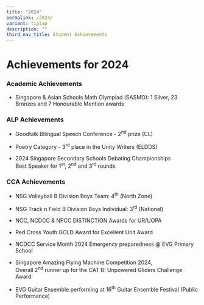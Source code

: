 ```yaml
---
title: "2024"
permalink: /2024/
variant: tiptap
description: ""
third_nav_title: Student Achievements
---
```

<h1><strong>Achievements for 2024</strong></h1>
<h3>Academic Achievements</h3>
<ul data-tight="true" class="tight">
<li>
<p>Singapore &amp; Asian Schools Math Olympiad (SASMO): 1 Silver, 23 Bronzes
and 7 Honourable Mention awards</p>
</li>
</ul>
<p></p>
<h3>ALP Achievements</h3>
<ul data-tight="true" class="tight">
<li>
<p>Goodtalk Bilingual Speech Conference - 2<sup>nd</sup> prize (CL)</p>
</li>
<li>
<p>Poetry Category - 3<sup>rd</sup> place in the Unity Writers (ELDDS)</p>
</li>
<li>
<p>2024 Singapore Secondary Schools Debating Championships
<br>Best Speaker for 1<sup>st</sup>, 2<sup>nd</sup> and 3<sup>rd</sup> rounds</p>
</li>
</ul>
<p></p>
<h3>CCA Achievements</h3>
<ul data-tight="true" class="tight">
<li>
<p>NSG Volleyball B Division Boys Team: 4<sup>th</sup> (North Zone)</p>
</li>
<li>
<p>NSG Track n Field B Division Boys Individual: 3<sup>rd</sup> (National)</p>
</li>
<li>
<p>NCC, NCDCC &amp; NPCC DISTINCTION Awards for UR/UOPA</p>
</li>
<li>
<p>Red Cross Youth GOLD Award for Excellent Unit Award</p>
</li>
<li>
<p>NCDCC Service Month 2024 Emergency preparedness @ EVG Primary School</p>
</li>
<li>
<p>Singapore Amazing Flying Machine Competition 2024,
<br>Overall 2<sup>nd</sup> runner up for the CAT B: Unpowered Gliders Challenge
Award</p>
</li>
<li>
<p>EVG Guitar Ensemble performing at 16<sup>th</sup> Guitar Ensemble Festival
(Public Performance)</p>
</li>
</ul>
<p></p>